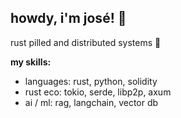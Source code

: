 ## howdy, i'm josé! 👋

rust pilled and distributed systems 🦀

**my skills:**
- languages: rust, python, solidity
- rust eco: tokio, serde, libp2p, axum
- ai / ml: rag, langchain, vector db


